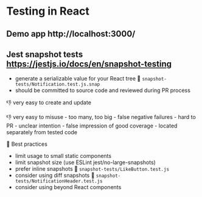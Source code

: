 # Testing in React

## Demo app http://localhost:3000/

## Jest snapshot tests https://jestjs.io/docs/en/snapshot-testing

- generate a serializable value for your React tree
    👀 `snapshot-tests/Notification.test.js.snap`
- should be committed to source code and reviewed during PR process

👎 very easy to create and update

👎 very easy to misuse
    - too many, too big
    - false negative failures
    - hard to PR
    - unclear intention
    - false impression of good coverage
    - located separately from tested code

🚀 Best practices
- limit usage to small static components
- limit snapshot size (use ESLint jest/no-large-snapshots)
- prefer inline snapshots
    👀 `snapshot-tests/LikeButton.test.js`
- consider using diff snapshots
    👀 `snapshot-tests/NotificationHeader.test.js`
- consider using beyond React components
